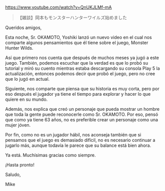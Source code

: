 https://www.youtube.com/watch?v=QnUKJLMf-mA

> 【雑談】岡本もモンスターハンターワイルズ始めました

Queridos amigos,

Esta noche, Sr. OKAMOTO, Yoshiki lanzó un nuevo video en el cual nos comparte algunos pensamientos que él tiene sobre el juego, Monster Hunter Wilds.

Así que primero nos cuenta que después de muchos meses ya jugó a este juego. También, podemos escuchar que la verdad es que lo probó su tutorial y miró su cuento mientras estaba descargando su consola Play 5 la actualización, entonces podemos decir que probó el juego, pero no cree que lo jugó en actual.

Siguiente, nos comparte que piensa que su historia es muy corta, pero por eso después el jugador ya tiene el tiempo para explorar y hacer lo que quiere en su mundo.

Además, nos explica que creó un personaje que pueda mostrar un hombre que toda la gente puede reconocerle como Sr. OKAMOTO. Por eso, pensó que como ya tiene 63 años, no es preferible crear un personaje como una mujer jóven.

Por fin, como no es un jugador hábil, nos aconseja también que si pensamos que el juego es demasiado difícil, no es necesario continuar a jugarlo más, aunque todavía le parece que su balance está bien ahora.

Ya está. Muchísimas gracias como siempre.

¡Hasta pronto!

Saludo,

Mike
